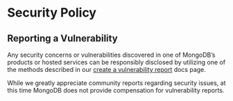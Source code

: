 # Security Policy

## Reporting a Vulnerability

Any security concerns or vulnerabilities discovered in one of MongoDB’s products or hosted services 
can be responsibly disclosed by utilizing one of the methods described in our [create a vulnerability report](https://docs.mongodb.com/manual/tutorial/create-a-vulnerability-report/) docs page.

While we greatly appreciate community reports regarding security issues, at this time MongoDB does not provide compensation for vulnerability reports.
